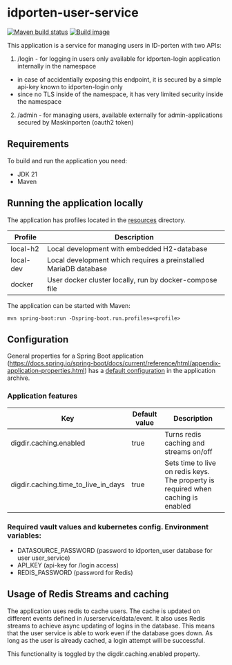# idporten-user-service

[![Maven build status](https://github.com/felleslosninger/idporten-user-service/actions/workflows/call-maventests.yml/badge.svg)](https://github.com/felleslosninger/idporten-user-service/actions/workflows/call-maventests.yml)
[![Build image](https://github.com/felleslosninger/idporten-user-service/actions/workflows/call-buildimage.yml/badge.svg)](https://github.com/felleslosninger/idporten-user-service/actions/workflows/call-buildimage.yml)


This application is a service for managing users in ID-porten with two APIs:
1. /login - for logging in users only available for idporten-login application internally in the namespace
  * in case of accidentially exposing this endpoint, it is secured by a simple api-key known to idporten-login only
  * since no TLS inside of the namespace, it has very limited security inside the namespace
2. /admin - for managing users, available externally for admin-applications secured by Maskinporten (oauth2 token)

## Requirements

To build and run the application you need:

* JDK 21
* Maven

## Running the application locally

The application has profiles located in the [resources](src/main/resources) directory.

| Profile   | Description                                                      |
|-----------|------------------------------------------------------------------|
| local-h2  | Local development with embedded H2-database                      |
| local-dev | Local development which requires a preinstalled MariaDB database |
| docker    | User docker cluster locally, run by docker-compose file          |

The application can be started with Maven:

```
mvn spring-boot:run -Dspring-boot.run.profiles=<profile>
```

## Configuration

General properties for a Spring Boot
application (https://docs.spring.io/spring-boot/docs/current/reference/html/appendix-application-properties.html) has
a [default configuration](src/main/resources/application.yaml) in the application archive.


### Application features
| Key                                 | Default value | Description                                                                       |
|-------------------------------------|---------------|-----------------------------------------------------------------------------------|
| digdir.caching.enabled              | true          | Turns redis caching and streams on/off                                            |
| digdir.caching.time_to_live_in_days | true          | Sets time to live on redis keys. The property is required when caching is enabled |

### Required vault values and kubernetes config. Environment variables:
* DATASOURCE_PASSWORD (password to idporten_user database for user user_service)
* API_KEY (api-key for /login access)
* REDIS_PASSWORD (password for Redis)

## Usage of Redis Streams and caching
The application uses redis to cache users. The cache is updated on different events defined in /userservice/data/event. 
It also uses Redis streams to achieve async updating of logins in the database. This means that the user service is able
to work even if the database goes down. As long as the user is already cached, a login attempt will be successful.

This functionality is toggled by the digdir.caching.enabled property.

